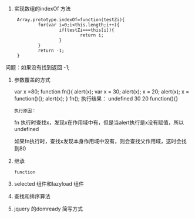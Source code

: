 1. 实现数组的indexOf 方法

        Array.prototype.indexOf=function(testZi){
                for(var i=0;i<this.length;i++){
                        if(testZi===this[i]){
                                return i;
                        }
                }
                return -1;
        }
        
       
 问题：如果没有找到返回 -1;


1.  参数覆盖的方式

    var x =80;
    function fn(){
    	alert(x);
    	var x = 30;
    	alert(x);
    	x = 20;
    	alert(x);
    	x = function(){};
    	alert(x);
    }
    fn();
    执行结果： undefined 30 20 function(){}
    
        执行原因：
    
    fn 执行时查找x，发现x在作用域中有，但是当alert执行是x没有赋值，所以undefined
    
    如果fn执行时，查找x发现本身作用域中没有，则会查找父作用域，这时会找到80
    

1.  继承

        function


1.  selected 组件和lazyload 组件


1.  查找和排序算法

1.  jquery 的domready 简写方式
